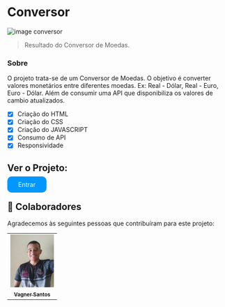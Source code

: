 # Conversor



<img src="./img/result/home.png" alt="image conversor">





> Resultado do Conversor de Moedas.

### Sobre

O projeto trata-se de um Conversor de Moedas. O objetivo é converter valores monetários entre diferentes moedas. Ex: Real - Dólar, Real - Euro, Euro - Dólar. Além de consumir uma API que disponibiliza os valores de cambio atualizados.

- [x] Criação do HTML
- [x] Criação do CSS
- [x] Criação do JAVASCRIPT
- [x] Consumo de API
- [x] Responsividade

## Ver o Projeto: 

<a herf="http://www.google.com"
  style="padding: 10px 25px; border-radius: 10px; border: none; color: #ffffff; background: #0097ff;">Entrar</a>


## 🤝 Colaboradores

Agradecemos às seguintes pessoas que contribuíram para este projeto:

<table>
  <tr>
    <td align="center">
      <a href="#">
        <img src="./assets/vagner_photo.jpg" width="100px;" alt="Foto do Vagner"/><br>
        <sub>
          <b>Vagner Santos</b>
        </sub>
      </a>
    </td>
  </tr>
</table>


